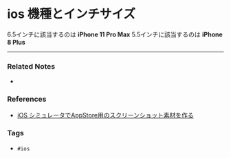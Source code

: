 # ios 機種とインチサイズ
6.5インチに該当するのは **iPhone 11 Pro Max**
5.5インチに該当するのは **iPhone 8 Plus**


----
### Related Notes
- 

### References
- [iOS シミュレータでAppStore用のスクリーンショット素材を作る](https://cbtdev.net/ios-appstore-screenshot/)

### Tags
- `#ios` 